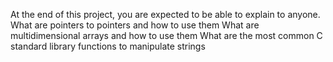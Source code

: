 At the end of this project, you are expected to be able to explain to anyone.
What are pointers to pointers and how to use them
What are multidimensional arrays and how to use them
What are the most common C standard library functions to manipulate strings